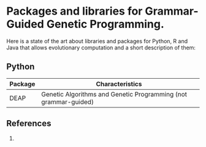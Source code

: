 # Packages and libraries for Grammar-Guided Genetic Programming.

Here is a state of the art about libraries and packages for Python, R and Java that allows evolutionary computation and a short description of them:

## Python
|Package|Characteristics|
|-|-|
|DEAP|Genetic Algorithms and Genetic Programming (not grammar-guided)|


## References
1. 